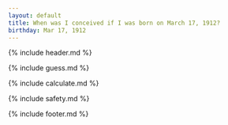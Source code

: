 ```yaml
---
layout: default
title: When was I conceived if I was born on March 17, 1912?
birthday: Mar 17, 1912
---
```


{% include header.md %}

{% include guess.md %}

{% include calculate.md %}

{% include safety.md %}

{% include footer.md %}



